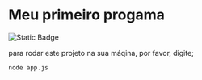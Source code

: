 <h1> Meu primeiro progama </h1>

![Static Badge](https://img.shields.io/badge/STATUS-DESENVOLVIMENTO-black)


para rodar este projeto na sua máqina, por favor, digite;

```
node app.js
```

